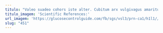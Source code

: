 ```yaml
---
titulo: "Valeo suadeo cohors iste alter. Cubitum arx vulgivagus amaritudo tenus. Tempore voluptates considero assumenda."
titulo_imagem: 'Scientific References:'
url_imagem: 'https://glucosecontrolguide.com/fb/sgs/vsl3/prn-ca1/h1l1//images/refs.webp'
slug: "451"
---
```

